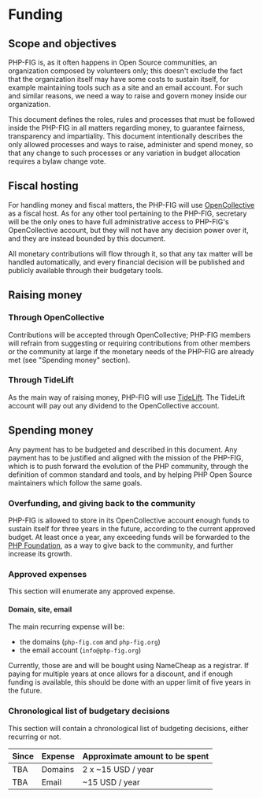 # Funding

## Scope and objectives

PHP-FIG is, as it often happens in Open Source communities, an organization composed by volunteers only; this doesn't exclude the fact that the organization itself may have some costs to sustain itself, for example maintaining tools such as a site and an email account. For such and similar reasons, we need a way to raise and govern money inside our organization.

This document defines the roles, rules and processes that must be followed inside the PHP-FIG in all matters regarding money, to guarantee fairness, transparency and impartiality. This document intentionally describes the only allowed processes and ways to raise, administer and spend money, so that any change to such processes or any variation in budget allocation requires a bylaw change vote. 

## Fiscal hosting
For handling money and fiscal matters, the PHP-FIG will use [OpenCollective](https://opencollective.com/) as a fiscal host.
As for any other tool pertaining to the PHP-FIG, secretary will be the only ones to have full administrative access to PHP-FIG's OpenCollective account, but they will not have any decision power over it, and they are instead bounded by this document.

All monetary contributions will flow through it, so that any tax matter will be handled automatically, and every financial decision will be published and publicly available through their budgetary tools.

## Raising money
### Through OpenCollective
Contributions will be accepted through OpenCollective; PHP-FIG members will refrain from suggesting or requiring contributions from other members or the community at large if the monetary needs of the PHP-FIG are already met (see "Spending money" section).

### Through TideLift
As the main way of raising money, PHP-FIG will use [TideLift](https://tidelift.com/).
The TideLift account will pay out any dividend to the OpenCollective account.

## Spending money
Any payment has to be budgeted and described in this document. Any payment has to be justified and aligned with the mission of the PHP-FIG, which is to push forward the evolution of the PHP community, through the definition of common standard and tools, and by helping PHP Open Source maintainers which follow the same goals.

### Overfunding, and giving back to the community
PHP-FIG is allowed to store in its OpenCollective account enough funds to sustain itself for three years in the future, according to the current approved budget.
At least once a year, any exceeding funds will be forwarded to the [PHP Foundation](https://opencollective.com/phpfoundation), as a way to give back to the community, and further increase its growth.

### Approved expenses
This section will enumerate any approved expense.

#### Domain, site, email
The main recurring expense will be:
 * the domains (`php-fig.com` and `php-fig.org`)
 * the email account (`info@php-fig.org`)

Currently, those are and will be bought using NameCheap as a registrar.
If paying for multiple years at once allows for a discount, and if enough funding is available, this should be done with an upper limit of five years in the future.

### Chronological list of budgetary decisions
This section will contain a chronological list of budgeting decisions, either recurring or not.

| Since | Expense | Approximate amount to be spent |
|-------|---------|--------------------------------|
| TBA   | Domains | 2 x ~15 USD / year             |
| TBA   | Email   | ~15 USD / year                 |

